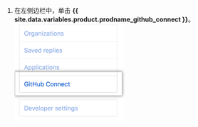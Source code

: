 1. 在左侧边栏中，单击 **{{ site.data.variables.product.prodname_github_connect }}**。 ![用户设置侧边栏中的 GitHub Connect 选项卡](/assets/images/help/settings/github-connect-tab-user-settings.png)
